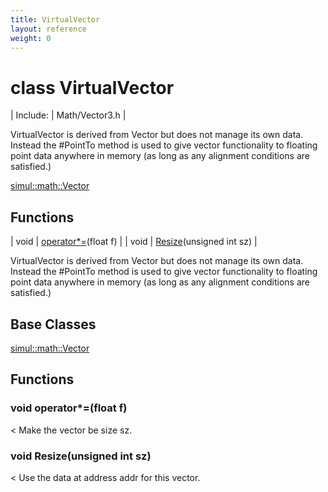 ```yaml
---
title: VirtualVector
layout: reference
weight: 0
---
```

class VirtualVector
===

| Include: | Math/Vector3.h |

VirtualVector is derived from Vector but does not manage its own data. Instead
the #PointTo method is used to give vector functionality to floating point data
anywhere in memory (as long as any alignment conditions are satisfied.)
  

[simul::math::Vector](Vector)

Functions
---

| void | [operator*=](#operator*=)(float f) |
| void | [Resize](#Resize)(unsigned int sz) |

VirtualVector is derived from Vector but does not manage its own data. Instead
the #PointTo method is used to give vector functionality to floating point data
anywhere in memory (as long as any alignment conditions are satisfied.)
  


Base Classes
---
[simul::math::Vector](Vector)

Functions
---

### <a name="operator*="/>void operator*=(float f)
< Make the vector be size sz.

### <a name="Resize"/>void Resize(unsigned int sz)
< Use the data at address addr for this vector.
